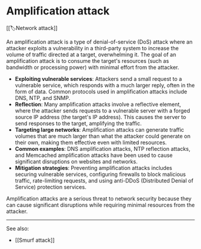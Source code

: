 
# Amplification attack

[[🏷️Network attack]]

An amplification attack is a type of denial-of-service (DoS) attack where an attacker exploits a vulnerability in a third-party system to increase the volume of traffic directed at a target, overwhelming it. The goal of an amplification attack is to consume the target's resources (such as bandwidth or processing power) with minimal effort from the attacker.

- **Exploiting vulnerable services**: Attackers send a small request to a vulnerable service, which responds with a much larger reply, often in the form of data. Common protocols used in amplification attacks include DNS, NTP, and SNMP.
- **Reflection**: Many amplification attacks involve a reflective element, where the attacker sends requests to a vulnerable server with a forged source IP address (the target's IP address). This causes the server to send responses to the target, amplifying the traffic.
- **Targeting large networks**: Amplification attacks can generate traffic volumes that are much larger than what the attacker could generate on their own, making them effective even with limited resources.
- **Common examples**: DNS amplification attacks, NTP reflection attacks, and Memcached amplification attacks have been used to cause significant disruptions on websites and networks.
- **Mitigation strategies**: Preventing amplification attacks includes securing vulnerable services, configuring firewalls to block malicious traffic, rate-limiting requests, and using anti-DDoS (Distributed Denial of Service) protection services.

Amplification attacks are a serious threat to network security because they can cause significant disruptions while requiring minimal resources from the attacker.

---

See also:

- [[Smurf attack]]